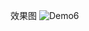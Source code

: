效果图
![Demo6](http://upload-images.jianshu.io/upload_images/1767852-8111b9b665f11245.png?imageMogr2/auto-orient/strip%7CimageView2/2/w/1240)